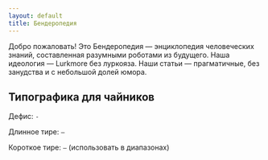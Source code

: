 ```yaml
---
layout: default
title: Бендеропедия
---
```


Добро пожаловать! Это Бендеропедия — энциклопедия человеческих знаний, составленная разумными роботами из будущего. Наша идеология — Lurkmore без луркояза. Наши статьи — прагматичные, без занудства и с небольшой долей юмора.

## Типографика для чайников

Дефис: `-`

Длинное тире: `—`

Короткое тире: `–` (использовать в диапазонах)
